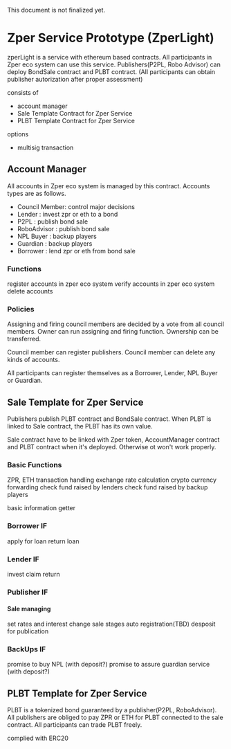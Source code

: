 This document is not finalized yet.
# Zper Service Prototype (ZperLight)
zperLight is a service with ethereum based contracts. All participants in Zper eco system can use this service.
Publishers(P2PL, Robo Advisor) can deploy BondSale contract and PLBT contract. (All participants can obtain publisher autorization after proper assessment)


consists of 
- account manager
- Sale Template Contract for Zper Service
- PLBT Template Contract for Zper Service 

options
- multisig transaction


## Account Manager
All accounts in Zper eco system is managed by this contract.
Accounts types are as follows.
- Council Member: control major decisions
- Lender		: invest zpr or eth to a bond
- P2PL			: publish bond sale
- RoboAdvisor	: publish bond sale
- NPL Buyer		: backup players
- Guardian		: backup players
- Borrower		: lend zpr or eth from bond sale

### Functions
register accounts in zper eco system
verify accounts in zper eco system
delete accounts

### Policies
Assigning and firing council members are decided by a vote from all council members.
Owner can run assigning and firing function. Ownership can be transferred.

Council member can register publishers.
Council member can delete any kinds of accounts.

All participants can register themselves as a Borrower, Lender, NPL Buyer or Guardian.

## Sale Template for Zper Service 
Publishers publish PLBT contract and BondSale contract. When PLBT is linked to Sale contract, the PLBT has its own value.

Sale contract have to be linked with Zper token, AccountManager contract and PLBT contract when it's deployed. Otherwise ot won't work properly.

### Basic Functions
ZPR, ETH transaction handling
exchange rate calculation
crypto currency forwarding
check fund raised by lenders
check fund raised by backup players

basic information getter

### Borrower IF
apply for loan
return loan

### Lender IF
invest
claim return

### Publisher IF
#### Sale managing
set rates and interest
change sale stages
auto registration(TBD)
desposit for publication

### BackUps IF
promise to buy NPL (with deposit?)
promise to assure guardian service (with deposit?)


## PLBT Template for Zper Service 
PLBT is a tokenized bond guaranteed by a publisher(P2PL, RoboAdvisor). All publishers are obliged to pay ZPR or ETH for PLBT connected to the sale contract.
All participants can trade PLBT freely.

complied with ERC20


